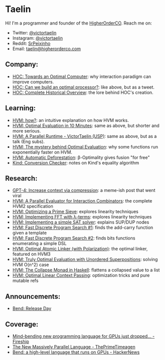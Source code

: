 # Taelin

Hi! I'm a programmer and founder of the [HigherOrderCO](https://higherorderco.com). Reach me on:
- Twitter: [@victortaelin](https://twitter.com/victortaelin)
- Instagram: [@victortaelin](https://instagram.com/victortaelin)
- Reddit: [SrPeixinho](https://www.reddit.com/user/SrPeixinho/)
- Email: [taelin@higherorderco.com](mailto:taelin@higherorderco.com)

## Company:

- [HOC: Towards an Optimal Computer](https://gist.github.com/VictorTaelin/46936b9fdfc3f982f07963c11756e36b): why interaction paradigm can improve computers.
- [HOC: Can we build an optimal processor?](https://x.com/VictorTaelin/status/1806690584670679387): like above, but as a tweet.
- [HOC: Complete Historical Overview](https://gist.github.com/VictorTaelin/77fd5a2a8a4a07e1da6157ebca3c7cf1): the lore behind HOC's creation.

## Learning:

- [HVM: how?](https://github.com/HigherOrderCO/HVM/blob/73da3bbc4b222fb8f044fcc5dad202e9752a0abc/HOW.md): an intuitive explanation on how HVM works.
- [HVM: Optimal Evaluation in 10 Minutes](https://gist.github.com/VictorTaelin/311f6a58a7756945196c15733e61d0c6): same as above, but shorter and more serious.
- [HVM: A Parallel Runtime - VictorTaelin (USP)](https://www.youtube.com/watch?v=sDPuQ-UjhVQ): same as above, but as a talk (Eng subs).
- [HVM: The mystery behind Optimal Evaluation](https://gist.github.com/VictorTaelin/85b94b5ba5b8b5440ded64bba8c89ac2): why some functions run exponentially faster on HVM.
- [HVM: Automatic Deforestation](https://github.com/HigherOrderCO/HVM/issues/167#issuecomment-1314665474): β-Optimality gives fusion "for free"
- [Kind: Conversion Checker](https://gist.github.com/VictorTaelin/3f748a46e95071e29462b1ac93c294c5): notes on Kind's equality algorithm

## Research:

- [GPT-4: Increase context via compression](https://gist.github.com/VictorTaelin/d293328f75291b23e203e9d9db9bd136): a meme-ish post that went viral
- [HVM: A Parallel Evaluator for Interaction Combinators](https://docs.google.com/viewer?url=https://raw.githubusercontent.com/HigherOrderCO/HVM/main/paper/HVM2.pdf): the complete HVM2 specification
- [HVM: Optimizing a Prime Sieve](https://gist.github.com/VictorTaelin/a5571afaf5ee565689d2b9a981bd9df8): explores linearity techniques
- [HVM: Implementing FFT with λ-terms](https://gist.github.com/VictorTaelin/5776ede998d0039ad1cc9b12fd96811c): explores linearity techniques
- [HVM: Implementing a simple SAT solver](https://gist.github.com/VictorTaelin/9061306220929f04e7e6980f23ade615): explains SUP/DUP nodes
- [HVM: Fast Discrete Program Search #1](https://gist.github.com/VictorTaelin/d5c318348aaee7033eb3d18b0b0ace34): finds the add-carry function given a template
- [HVM: Fast Discrete Program Search #2](https://gist.github.com/VictorTaelin/7fe49a99ebca42e5721aa1a3bb32e278): finds bits functions enumerating a simple DSL
- [HVM: Optimal Atomic Linker (with Polarization)](https://gist.github.com/VictorTaelin/2aba162f2b04478dc53e5615f482db7b): the optimal linker, featured on HVM3
- [HVM: Truly Optimal Evaluation with Unordered Superpositions](https://gist.github.com/VictorTaelin/93c327e5b4e752b744d7798687977f8a): solving HVM O(n^2) case
- [HVM: The Collapse Monad in Haskell](https://gist.github.com/VictorTaelin/60d3bc72fb4edefecd42095e44138b41): flattens a collapsed value to a list
- [HVM: Optimal Linear Context Passing](https://gist.github.com/VictorTaelin/fb798a5bd182f8c57dd302380f69777a): optimization tricks and pure mutable refs

## Announcements:

- [Bend: Release Day](https://x.com/VictorTaelin/status/1791213162525524076)

## Coverage:

- [Mind-bending new programming language for GPUs just dropped... - Fireship](https://www.youtube.com/watch?v=HCOQmKTFzYY)
- [The New Massively Parallel Language - ThePrimeTimeagen](https://www.youtube.com/watch?v=NaytZOiX3fs)
- [Bend: a high-level language that runs on GPUs - HackerNews](https://news.ycombinator.com/item?id=40390287) 

